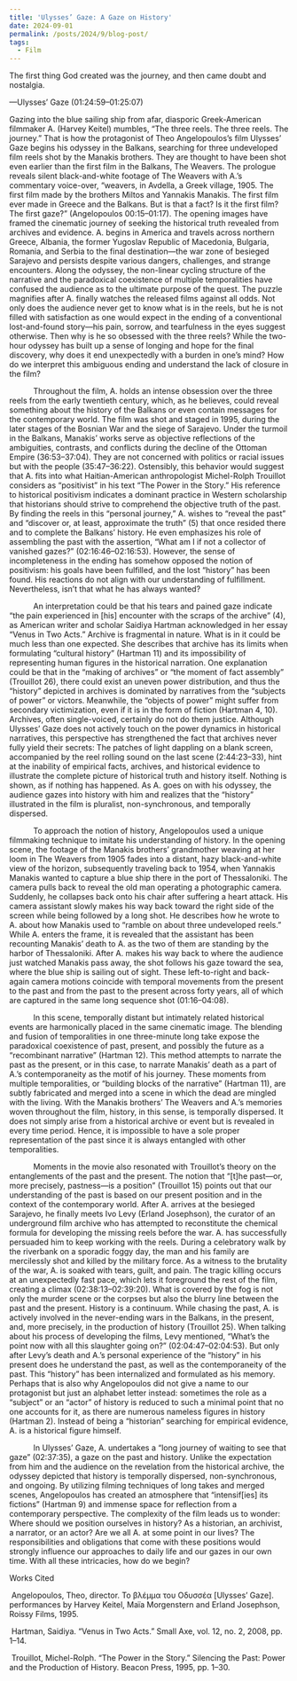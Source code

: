 ```yaml
---
title: 'Ulysses’ Gaze: A Gaze on History'
date: 2024-09-01
permalink: /posts/2024/9/blog-post/
tags:
  - Film
---
```

<!-- wp:paragraph -->
<p>The first thing God created was the journey, and then came doubt and nostalgia.</p>
  
<p>––Ulysses’ Gaze (01:24:59–01:25:07)</p>
 <!-- wp:paragraph -->

 <!-- wp:paragraph -->
<p>​Gazing into the blue sailing ship from afar, diasporic Greek-American filmmaker A. (Harvey Keitel) mumbles, “The three reels. The three reels. The journey.” That is how the protagonist of Theo Angelopoulos’s film Ulysses’ Gaze begins his odyssey in the Balkans, searching for three undeveloped film reels shot by the Manakis brothers. They are thought to have been shot even earlier than the first film in the Balkans, The Weavers. The prologue reveals silent black-and-white footage of The Weavers with A.’s commentary voice-over, “weavers, in Avdella, a Greek village, 1905. The first film made by the brothers Miltos and Yannakis Manakis. The first film ever made in Greece and the Balkans. But is that a fact? Is it the first film? The first gaze?” (Angelopoulos 00:15–01:17). The opening images have framed the cinematic journey of seeking the historical truth revealed from archives and evidence. A. begins in America and travels across northern Greece, Albania, the former Yugoslav Republic of Macedonia, Bulgaria, Romania, and Serbia to the final destination—the war zone of besieged Sarajevo and persists despite various dangers, challenges, and strange encounters. Along the odyssey, the non-linear cycling structure of the narrative and the paradoxical coexistence of multiple temporalities have confused the audience as to the ultimate purpose of the quest. The puzzle magnifies after A. finally watches the released films against all odds. Not only does the audience never get to know what is in the reels, but he is not filled with satisfaction as one would expect in the ending of a conventional lost-and-found story—his pain, sorrow, and tearfulness in the eyes suggest otherwise. Then why is he so obsessed with the three reels? While the two-hour odyssey has built up a sense of longing and hope for the final discovery, why does it end unexpectedly with a burden in one’s mind? How do we interpret this ambiguous ending and understand the lack of closure in the film?</p>
<p>&nbsp;&nbsp;&nbsp;&nbsp;&nbsp;&nbsp;&nbsp;&nbsp;&nbsp;&nbsp;&nbsp;Throughout the film, A. holds an intense obsession over the three reels from the early twentieth century, which, as he believes, could reveal something about the history of the Balkans or even contain messages for the contemporary world. The film was shot and staged in 1995, during the later stages of the Bosnian War and the siege of Sarajevo. Under the turmoil in the Balkans, Manakis’ works serve as objective reflections of the ambiguities, contrasts, and conflicts during the decline of the Ottoman Empire (36:53–37:04). They are not concerned with politics or racial issues but with the people (35:47–36:22). Ostensibly, this behavior would suggest that A. fits into what Haitian-American anthropologist Michel-Rolph Trouillot considers as “positivist” in his text “The Power in the Story.” His reference to historical positivism indicates a dominant practice in Western scholarship that historians should strive to comprehend the objective truth of the past. By finding the reels in this “personal journey,” A. wishes to “reveal the past” and “discover or, at least, approximate the truth” (5) that once resided there and to complete the Balkans’ history. He even emphasizes his role of assembling the past with the assertion, “What am I if not a collector of vanished gazes?” (02:16:46–02:16:53). However, the sense of incompleteness in the ending has somehow opposed the notion of positivism: his goals have been fulfilled, and the lost “history” has been found. His reactions do not align with our understanding of fulfillment. Nevertheless, isn’t that what he has always wanted?</p>
<p>&nbsp;&nbsp;&nbsp;&nbsp;&nbsp;&nbsp;&nbsp;&nbsp;&nbsp;&nbsp;&nbsp;An interpretation could be that his tears and pained gaze indicate “the pain experienced in [his] encounter with the scraps of the archive” (4), as American writer and scholar Saidiya Hartman acknowledged in her essay “Venus in Two Acts.” Archive is fragmental in nature. What is in it could be much less than one expected. She describes that archive has its limits when formulating “cultural history” (Hartman 11) and its impossibility of representing human figures in the historical narration. One explanation could be that in the “making of archives” or “the moment of fact assembly” (Trouillot 26), there could exist an uneven power distribution, and thus the “history” depicted in archives is dominated by narratives from the “subjects of power” or victors. Meanwhile, the “objects of power” might suffer from secondary victimization, even if it is in the form of fiction (Hartman 4, 10). Archives, often single-voiced, certainly do not do them justice. Although Ulysses’ Gaze does not actively touch on the power dynamics in historical narratives, this perspective has strengthened the fact that archives never fully yield their secrets: The patches of light dappling on a blank screen, accompanied by the reel rolling sound on the last scene (2:44:23–33), hint at the inability of empirical facts, archives, and historical evidence to illustrate the complete picture of historical truth and history itself. Nothing is shown, as if nothing has happened. As A. goes on with his odyssey, the audience gazes into history with him and realizes that the “history” illustrated in the film is pluralist, non-synchronous, and temporally dispersed.</p>
<p>&nbsp;&nbsp;&nbsp;&nbsp;&nbsp;&nbsp;&nbsp;&nbsp;&nbsp;&nbsp;&nbsp;To approach the notion of history, Angelopoulos used a unique filmmaking technique to imitate his understanding of history. In the opening scene, the footage of the Manakis brothers’ grandmother weaving at her loom in The Weavers from 1905 fades into a distant, hazy black-and-white view of the horizon, subsequently traveling back to 1954, when Yannakis Manakis wanted to capture a blue ship there in the port of Thessaloniki. The camera pulls back to reveal the old man operating a photographic camera. Suddenly, he collapses back onto his chair after suffering a heart attack. His camera assistant slowly makes his way back toward the right side of the screen while being followed by a long shot. He describes how he wrote to A. about how Manakis used to “ramble on about three undeveloped reels.” While A. enters the frame, it is revealed that the assistant has been recounting Manakis’ death to A. as the two of them are standing by the harbor of Thessaloniki. After A. makes his way back to where the audience just watched Manakis pass away, the shot follows his gaze toward the sea, where the blue ship is sailing out of sight. These left-to-right and back-again camera motions coincide with temporal movements from the present to the past and from the past to the present across forty years, all of which are captured in the same long sequence shot (01:16–04:08).</p>
<p>&nbsp;&nbsp;&nbsp;&nbsp;&nbsp;&nbsp;&nbsp;&nbsp;&nbsp;&nbsp;&nbsp;In this scene, temporally distant but intimately related historical events are harmonically placed in the same cinematic image. The blending and fusion of temporalities in one three-minute long take expose the paradoxical coexistence of past, present, and possibly the future as a “recombinant narrative” (Hartman 12). This method attempts to narrate the past as the present, or in this case, to narrate Manakis’ death as a part of A.’s contemporaneity as the motif of his journey. These moments from multiple temporalities, or “building blocks of the narrative” (Hartman 11), are subtly fabricated and merged into a scene in which the dead are mingled with the living. With the Manakis brothers’ The Weavers and A.’s memories woven throughout the film, history, in this sense, is temporally dispersed. It does not simply arise from a historical archive or event but is revealed in every time period. Hence, it is impossible to have a sole proper representation of the past since it is always entangled with other temporalities.</p>
<p>&nbsp;&nbsp;&nbsp;&nbsp;&nbsp;&nbsp;&nbsp;&nbsp;&nbsp;&nbsp;&nbsp;Moments in the movie also resonated with Trouillot’s theory on the entanglements of the past and the present. The notion that “[t]he past—or, more precisely, pastness—is a position” (Trouillot 15) points out that our understanding of the past is based on our present position and in the context of the contemporary world. After A. arrives at the besieged Sarajevo, he finally meets Ivo Levy (Erland Josephson), the curator of an underground film archive who has attempted to reconstitute the chemical formula for developing the missing reels before the war. A. has successfully persuaded him to keep working with the reels. During a celebratory walk by the riverbank on a sporadic foggy day, the man and his family are mercilessly shot and killed by the military force. As a witness to the brutality of the war, A. is soaked with tears, guilt, and pain. The tragic killing occurs at an unexpectedly fast pace, which lets it foreground the rest of the film, creating a climax (02:38:13–02:39:20). What is covered by the fog is not only the murder scene or the corpses but also the blurry line between the past and the present. History is a continuum. While chasing the past, A. is actively involved in the never-ending wars in the Balkans, in the present, and, more precisely, in the production of history (Trouillot 25). When talking about his process of developing the films, Levy mentioned, “What’s the point now with all this slaughter going on?” (02:04:47–02:04:53). But only after Levy’s death and A.’s personal experience of the “history” in his present does he understand the past, as well as the contemporaneity of the past. This “history” has been internalized and formulated as his memory. Perhaps that is also why Angelopoulos did not give a name to our protagonist but just an alphabet letter instead: sometimes the role as a “subject” or an “actor” of history is reduced to such a minimal point that no one accounts for it, as there are numerous nameless figures in history (Hartman 2). Instead of being a “historian” searching for empirical evidence, A. is a historical figure himself.</p>
<p>&nbsp;&nbsp;&nbsp;&nbsp;&nbsp;&nbsp;&nbsp;&nbsp;&nbsp;&nbsp;&nbsp;In Ulysses’ Gaze, A. undertakes a “long journey of waiting to see that gaze” (02:37:35), a gaze on the past and history. Unlike the expectation from him and the audience on the revelation from the historical archive, the odyssey depicted that history is temporally dispersed, non-synchronous, and ongoing. By utilizing filming techniques of long takes and merged scenes, Angelopoulos has created an atmosphere that “intensif[ies] its fictions” (Hartman 9) and immense space for reflection from a contemporary perspective. The complexity of the film leads us to wonder: Where should we position ourselves in history? As a historian, an archivist, a narrator, or an actor? Are we all A. at some point in our lives? The responsibilities and obligations that come with these positions would strongly influence our approaches to daily life and our gazes in our own time. With all these intricacies, how do we begin?</p>
<!-- /wp:paragraph -->








<!-- wp:paragraph -->
<p>Works Cited</p>
<!-- /wp:paragraph -->

<!-- wp:paragraph -->
<p>&nbsp;Angelopoulos, Theo, director. Το βλέμμα του Οδυσσέα [Ulysses’ Gaze]. performances by Harvey Keitel, Maïa Morgenstern and Erland Josephson, Roissy Films, 1995.</p>

<p>&nbsp;Hartman, Saidiya. “Venus in Two Acts.” Small Axe, vol. 12, no. 2, 2008, pp. 1–14.</p>

<p>&nbsp;Trouillot, Michel-Rolph. “The Power in the Story.” Silencing the Past: Power and the Production of History. Beacon Press, 1995, pp. 1–30.</p>
<!-- /wp:paragraph -->
